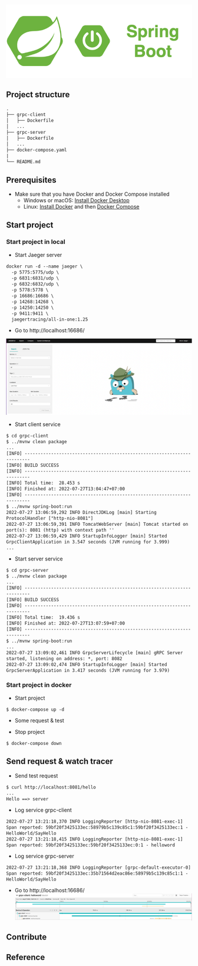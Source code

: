<div align="center">
    <img src="./assets/images/spring_boot_icon.png"/>
</div>

## Project structure
```
.
├── grpc-client
│   ├── Dockerfile
│   ...
├── grpc-server
│   ├── Dockerfile
│   ...
├── docker-compose.yaml
|
└── README.md
```

## Prerequisites
- Make sure that you have Docker and Docker Compose installed
  - Windows or macOS:
    [Install Docker Desktop](https://www.docker.com/get-started)
  - Linux: [Install Docker](https://www.docker.com/get-started) and then
    [Docker Compose](https://github.com/docker/compose)

## Start project
### Start project in local

- Start Jaeger server

```shell script
docker run -d --name jaeger \
  -p 5775:5775/udp \
  -p 6831:6831/udp \
  -p 6832:6832/udp \
  -p 5778:5778 \
  -p 16686:16686 \
  -p 14268:14268 \
  -p 14250:14250 \
  -p 9411:9411 \
  jaegertracing/all-in-one:1.25
```

- Go to http://localhost:16686/

<div align="center">
    <img src="./assets/images/jaeger_start.png"/>
</div>

- Start client service

```shell script
$ cd grpc-client
$ ../mvnw clean package
...
[INFO] ------------------------------------------------------------------------
[INFO] BUILD SUCCESS
[INFO] ------------------------------------------------------------------------
[INFO] Total time:  28.453 s
[INFO] Finished at: 2022-07-27T13:04:47+07:00
[INFO] ------------------------------------------------------------------------
$ ../mvnw spring-boot:run
2022-07-27 13:06:59,292 INFO DirectJDKLog [main] Starting ProtocolHandler ["http-nio-8081"]
2022-07-27 13:06:59,391 INFO TomcatWebServer [main] Tomcat started on port(s): 8081 (http) with context path ''
2022-07-27 13:06:59,429 INFO StartupInfoLogger [main] Started GrpcClientApplication in 3.547 seconds (JVM running for 3.999)
...
```

- Start server service

```shell script
$ cd grpc-server
$ ../mvnw clean package
...
[INFO] ------------------------------------------------------------------------
[INFO] BUILD SUCCESS
[INFO] ------------------------------------------------------------------------
[INFO] Total time:  19.436 s
[INFO] Finished at: 2022-07-27T13:07:59+07:00
[INFO] ------------------------------------------------------------------------
$ ../mvnw spring-boot:run
...
2022-07-27 13:09:02,461 INFO GrpcServerLifecycle [main] gRPC Server started, listening on address: *, port: 8082
2022-07-27 13:09:02,474 INFO StartupInfoLogger [main] Started GrpcServerApplication in 3.417 seconds (JVM running for 3.979)
```

### Start project in docker 

- Start project

```shell script
$ docker-compose up -d
```

- Some request & test


- Stop project
```shell script
$ docker-compose down
```

## Send request & watch tracer

- Send test request

```shell script
$ curl http://localhost:8081/hello
...
Hello ==> server
```

- Log service grpc-client
```
2022-07-27 13:21:18,370 INFO LoggingReporter [http-nio-8081-exec-1] Span reported: 59bf20f3425133ec:58979b5c139c85c1:59bf20f3425133ec:1 - HelloWorld/SayHello
2022-07-27 13:21:18,415 INFO LoggingReporter [http-nio-8081-exec-1] Span reported: 59bf20f3425133ec:59bf20f3425133ec:0:1 - helloword
```

- Log service grpc-server
```
2022-07-27 13:21:18,368 INFO LoggingReporter [grpc-default-executor-0] Span reported: 59bf20f3425133ec:35b71564d2eac86e:58979b5c139c85c1:1 - HelloWorld/SayHello
```

- Go to http://localhost:16686/
![Jeager](./assets/images/jaeger_trace.png)

## Contribute

## Reference